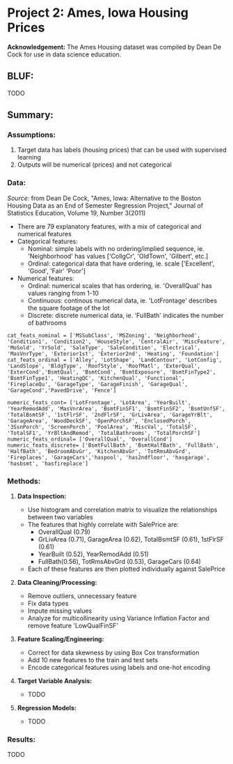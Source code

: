 # Project 2: Ames, Iowa Housing Prices

**Acknowledgement:** The Ames Housing dataset was compiled by Dean De Cock for use in data science education.

## **BLUF:**

TODO 

## **Summary:**
### **Assumptions:**
1. Target data has labels (housing prices) that can be used with supervised learning
2. Outputs will be numerical (prices) and not categorical

### **Data:**

*Source:* from Dean De Cock, "Ames, Iowa: Alternative to the Boston Housing Data as an End of Semester Regression Project," Journal of Statistics Education, Volume 19, Number 3(2011)

* There are 79 explanatory features, with a mix of categorical and numerical features
* Categorical features:
  * Nominal: simple labels with no ordering/implied sequence, ie. 'Neighborhood' has values ['CollgCr', 'OldTown', 'Gilbert', etc.]
  * Ordinal: categorical data that have ordering, ie. scale ['Excellent', 'Good', 'Fair' 'Poor']
* Numerical features:
  * Ordinal: numerical scales that has ordering, ie. 'OverallQual' has values ranging from 1-10
  * Continuous: continous numerical data, ie. 'LotFrontage' describes the square footage of the lot
  * Discrete: discrete numerical data, ie. 'FullBath' indicates the number of bathrooms
```
cat_feats_nominal = ['MSSubClass', 'MSZoning', 'Neighborhood', 'Condition1', 'Condition2', 'HouseStyle', 'CentralAir', 'MiscFeature', 'MoSold', 'YrSold', 'SaleType', 'SaleCondition', 'Electrical', 'MasVnrType', 'Exterior1st', 'Exterior2nd', 'Heating', 'Foundation']
cat_feats_ordinal = ['Alley', 'LotShape', 'LandContour', 'LotConfig', 'LandSlope', 'BldgType', 'RoofStyle', 'RoofMatl', 'ExterQual', 'ExterCond','BsmtQual', 'BsmtCond', 'BsmtExposure', 'BsmtFinType2', 'BsmtFinType1', 'HeatingQC', 'KitchenQual', 'Functional', 'FireplaceQu', 'GarageType', 'GarageFinish', 'GarageQual', 'GarageCond','PavedDrive', 'Fence']

numeric_feats_cont= ['LotFrontage', 'LotArea', 'YearBuilt', 'YearRemodAdd', 'MasVnrArea', 'BsmtFinSF1', 'BsmtFinSF2', 'BsmtUnfSF', 'TotalBsmtSF', '1stFlrSF', '2ndFlrSF', 'GrLivArea', 'GarageYrBlt', 'GarageArea', 'WoodDeckSF', 'OpenPorchSF', 'EnclosedPorch', '3SsnPorch', 'ScreenPorch', 'PoolArea', 'MiscVal', 'TotalSF', 'TotalSF1', 'YrBltAndRemod', 'TotalBathrooms', 'TotalPorchSF']
numeric_feats_ordinal= ['OverallQual', 'OverallCond']
numeric_feats_discrete= ['BsmtFullBath', 'BsmtHalfBath', 'FullBath', 'HalfBath', 'BedroomAbvGr', 'KitchenAbvGr', 'TotRmsAbvGrd', 'Fireplaces', 'GarageCars','haspool', 'has2ndfloor', 'hasgarage', 'hasbsmt', 'hasfireplace']
```

### **Methods:**
1. **Data Inspection:**
    * Use histogram and correlation matrix to visualize the relationships between two variables
    * The features that highly correlate with SalePrice are:
      * OverallQual (0.79)
      * GrLivArea (0.71), GarageArea (0.62), TotalBsmtSF (0.61), 1stFlrSF (0.61)
      * YearBuilt (0.52), YearRemodAdd (0.51)
      * FullBath(0.56), TotRmsAbvGrd (0.53), GarageCars (0.64)
    * Each of these features are then plotted individually against SalePrice
  
2. **Data Cleaning/Processing:**
    * Remove outliers, unnecessary feature
    * Fix data types
    * Impute missing values
    * Analyze for multicollinearity using Variance Inflation Factor and remove feature 'LowQualFinSF'
  
3. **Feature Scaling/Engineering:**
    * Correct for data skewness by using Box Cox transformation 
    * Add 10 new features to the train and test sets
    * Encode categorical features using labels and one-hot encoding
  
4. **Target Variable Analysis:**
    * TODO
    
5. **Regression Models:**
    * TODO

### **Results:**
TODO
